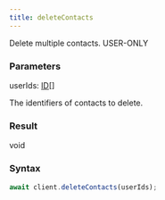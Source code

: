 ```yaml
---
title: deleteContacts
---
```


Delete multiple contacts.<span class="select-none"> <span class="inline-flex w-fit items-center"><span class="w-fit bg-dbt px-1.5 rounded-md select-none text-fgt text-[10px]">USER-ONLY</span></span> </span>

### Parameters 

<div class="flex flex-col gap-3"><div><div class="font-mono" id="p_userIds" data-anchor><span class="font-bold">userIds</span><span class="opacity-50">:</span> <a href="/types/id"  >ID</a><span class="opacity-50">[]</span></div><div class="pl-3"><div class="no-margin">

The identifiers of contacts to delete.

</div></div></div></div>

### Result 

<div class="font-mono"><span>void</span></div>

### Syntax

```ts
await client.deleteContacts(userIds);
```



